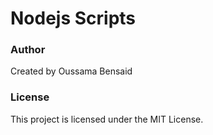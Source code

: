 # Nodejs Scripts

### Author

Created by Oussama Bensaid

### License

This project is licensed under the MIT License.
